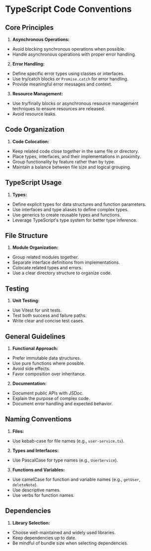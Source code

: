 # TypeScript Code Conventions

## Core Principles

1.  **Asynchronous Operations:**

- Avoid blocking synchronous operations when possible.
- Handle asynchronous operations with proper error handling.

2.  **Error Handling:**

- Define specific error types using classes or interfaces.
- Use try/catch blocks or `Promise.catch` for error handling.
- Provide meaningful error messages and context.

3.  **Resource Management:**

- Use try/finally blocks or asynchronous resource management techniques to ensure resources are released.
- Avoid resource leaks.

## Code Organization

1. **Code Colocation:**

- Keep related code close together in the same file or directory.
- Place types, interfaces, and their implementations in proximity.
- Group functionality by feature rather than by type.
- Maintain a balance between file size and logical grouping.

## TypeScript Usage

1.  **Types:**

- Define explicit types for data structures and function parameters.
- Use interfaces and type aliases to define complex types.
- Use generics to create reusable types and functions.
- Leverage TypeScript's type system for better type inference.

## File Structure

1.  **Module Organization:**

- Group related modules together.
- Separate interface definitions from implementations.
- Colocate related types and errors.
- Use a clear directory structure to organize code.

## Testing

1.  **Unit Testing:**

- Use Vitest for unit tests.
- Test both success and failure paths.
- Write clear and concise test cases.

## General Guidelines

1.  **Functional Approach:**

- Prefer immutable data structures.
- Use pure functions where possible.
- Avoid side effects.
- Favor composition over inheritance.

2.  **Documentation:**

- Document public APIs with JSDoc.
- Explain the purpose of complex code.
- Document error handling and expected behavior.

## Naming Conventions

1.  **Files:**

- Use kebab-case for file names (e.g., `user-service.ts`).

2.  **Types and Interfaces:**

- Use PascalCase for type names (e.g., `UserService`).

3.  **Functions and Variables:**

- Use camelCase for function and variable names (e.g., `getUser`, `deleteNote`).
- Use descriptive names.
- Use verbs for function names.

## Dependencies

1.  **Library Selection:**

- Choose well-maintained and widely used libraries.
- Keep dependencies up to date.
- Be mindful of bundle size when selecting dependencies.
